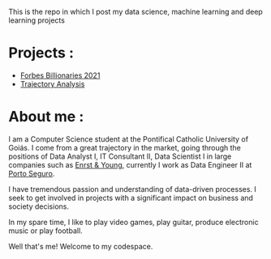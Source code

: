 

This is the repo in which I post my data science, machine learning and deep learning projects
# Projects :

 - [Forbes Billionaries 2021](https://github.com/leandroamoras/Data-Science-Projcts/tree/master/Forbes%20Billionaires%20of%202021)
 - [Trajectory Analysis](https://github.com/leandroamoras/Data-Science-Projects/tree/master/Trajectory%20Analysis)
 
 # About me :
 
I am a Computer Science student at the Pontifical Catholic University of Goiás. I come from a great trajectory in the market, going through the positions of Data Analyst I, IT Consultant II, Data Scientist I in large companies such as [Enrst & Young](https://pt.wikipedia.org/wiki/Ernst_%26_Young), currently I work as Data Engineer II at [Porto Seguro](https://pt.wikipedia.org/wiki/Porto_(empresa)).

I have tremendous passion and understanding of data-driven processes. I seek to get involved in projects with a significant impact on business and society decisions.

In my spare time, I like to play video games, play guitar, produce electronic music or play football.

Well that's me! Welcome to my codespace.
